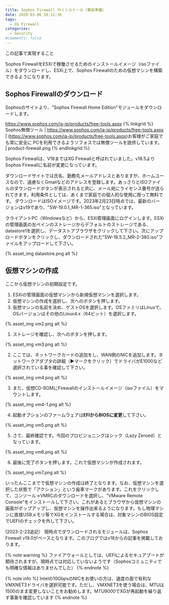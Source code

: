 ```yaml
---
title: Sophos Firewall のインストール（事前準備）
date: 2020-03-06 18:12:36
tags:
  - XG Firewall
categories:
  - Security
#comments: false
---
```

<p class="onepoint">この記事で実現すること</p>
Sophos FirewallをESXiで稼働させるためのインストールイメージ（isoファイル）をダウンロードし、ESXi上で、Sophos Firewallのための仮想マシンを構築できるようになります。

<!-- more -->
## Sophos Firewallのダウンロード

Sophosのサイトより、"Sophos Firewall Home Edition"モジュールをダウンロードします。

https://www.sophos.com/ja-jp/products/free-tools.aspx
{% linkgrid %}
Sophos無償ツール | https://www.sophos.com/ja-jp/products/free-tools.aspx | (https://www.sophos.com/ja-jp/products/free-tools.aspx)お客様がご家庭でも常に安全に PCを利用できるようソフォスでは無償ツールを提供しています。 | product-firewall.png
{% endlinkgrid %}

<!-- more -->
Sophos Firewallは、V18まではXG Firewallと呼ばれていました。v18.5よりSophos Firewallに名前が変更になっています。

ダウンロードサイトでは氏名、勤務先メールアドレスとありますが、ホームユースなので、遠慮なくGmailなどのアドレスを登録します。あっさりとISOファイルのダウンロードボタンが表示されると共に、メール宛にライセンス番号が送られてきます。利用条件としては、あくまで家庭での個人的な使用に限って無料です。
ダウンロードはISOイメージです。2023年2月23日時点では、最新のバージョンはv19であり、"SW-19.0.1_MR-1-365.iso"となっています。

クライアントPC（Windowsなど）から、ESXi管理画面にログインします。ESXiの管理画面の左ペインのストレージからデフォルトのストレージである、datastore1を選択し、データストアブラウザをクリックして下さい。次にアップロードボタンをクリックし、ダウンロードされた"SW-18.5.2_MR-2-380.iso"ファイルをアップロードして下さい。

{% asset_img datastore.png alt %}

## 仮想マシンの作成

ここから仮想マシンの初期設定です。

1. ESXiの管理画面の仮想マシンから新規仮想マシンを選択します。
2. 仮想マシンの作成を選択し、次へのボタンを押します。
3. 仮想マシンの名前を決め、ゲストOSを選択します。OSファミリはLinuxで、OSバージョンはその他のLinux4.x（64ビット）を選択します。

{% asset_img vm2.png alt %}

1. ストレージを確認し、次へのボタンを押します。

{% asset_img vm3.png alt %}

2. ここでは、ネットワークカードの追加をし、WAN側のNICを追加します。ネットワークアダプタの詳細（▶︎マークをクリック）でドライバがE1000など選択されている事を確認して下さい。

{% asset_img vm4.png alt %}

3. また、仮想CD-ROMにFirewallのインストールイメージ（isoファイル）をマウントします。

{% asset_img vm4-1.png alt %}

4. 起動オプションのファームウェアは**EFIからBIOSに変更**して下さい。

{% asset_img vm5.png alt %}

5. さて、最終確認です。今回のプロビジョニングはシック（Lazy Zeroed）となっています。

{% asset_img vm6.png alt %}

6. 最後に完了ボタンを押します。これで仮想マシンが作成されます。

{% asset_img vm7.png alt %}

いったんここまでで仮想マシンの作成は終了となります。なお、仮想マシンを選択した状態で「アクション」という歯車マークがあります。これをクリックして、コンソール→VMRCのダウンロードを選択し、"VMware Remote Console"をインストールして下さい。これがあるとブラウザから仮想マシンの画面がポップアップし、仮想マシンを操作出来るようになります。もし物理マシンに直接USBメモリ等でXGをインストールする場合は、対象マシンのBIOS設定でUEFIのチェックを外して下さい。

(2023-2-23追記）
現時点でダウンロードされるモジュールは、Sophos Firewall v19.0がベースとなります。このブログではv18からの記事を掲載しております。

{% note warning %}
ファイアウォールとしては、UEFIによるセキュアブートが期待されますが、現時点では対応していないようです（Sophosコミュニティでも明確な情報はありませんでした）
{% endnote %}

{% note info %}
Intelの10GbpsのNICをお使いの方は、速度の面で有利なVMXNET3ドライバを選択可能です。ただし、VMXNET3を使う場合は、MTUは1500のまま変更しないことをお勧めします。MTU9000でXGが再起動を繰り返す事象を確認しています
{% endnote %}

